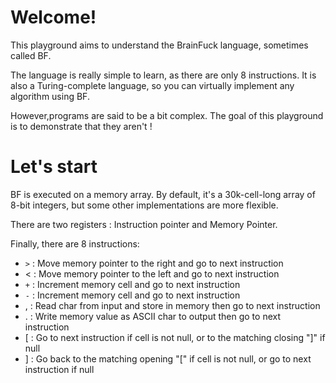 # Welcome!

This playground aims to understand the BrainFuck language, sometimes called BF.

The language is really simple to learn, as there are only 8 instructions. It is also a Turing-complete language, so you can virtually implement any algorithm using BF.

However,programs are said to be a bit complex. The goal of this playground is to demonstrate that they aren't !

# Let's start

BF is executed on a memory array. By default, it's a 30k-cell-long array of 8-bit integers, but some other implementations are more flexible.

There are two registers : Instruction pointer and Memory Pointer.

Finally, there are 8 instructions:
* `>` : Move memory pointer to the right and go to next instruction
* < : Move memory pointer to the left and go to next instruction
* `+` : Increment memory cell and go to next instruction
* `-` : Increment memory cell and go to next instruction
* , : Read char from input and store in memory then go to next instruction
* . : Write memory value as ASCII char to output then go to next instruction
* [ : Go to next instruction if cell is not null, or to the matching closing "]" if null
* ] : Go back to the matching opening "[" if cell is not null, or go to next instruction if null
